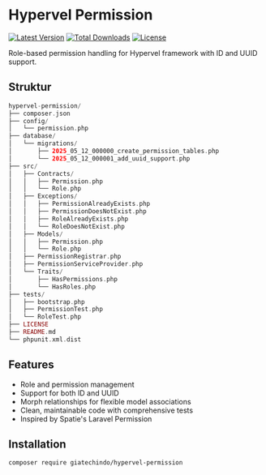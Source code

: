 # Hypervel Permission

[![Latest Version](https://img.shields.io/packagist/v/giatechindo/hypervel-permission.svg?style=flat-square)](https://packagist.org/packages/giatechindo/hypervel-permission)
[![Total Downloads](https://img.shields.io/packagist/dt/giatechindo/hypervel-permission.svg?style-flat-square)](https://packagist.org/packages/giatechindo/hypervel-permission)
[![License](https://img.shields.io/packagist/l/giatechindo/hypervel-permission.svg?style-flat-square)](https://packagist.org/packages/giatechindo/hypervel-permission)

Role-based permission handling for Hypervel framework with ID and UUID support.

## Struktur

```php
hypervel-permission/
├── composer.json
├── config/
│   └── permission.php
├── database/
│   └── migrations/
│       ├── 2025_05_12_000000_create_permission_tables.php
│       └── 2025_05_12_000001_add_uuid_support.php
├── src/
│   ├── Contracts/
│   │   ├── Permission.php
│   │   └── Role.php
│   ├── Exceptions/
│   │   ├── PermissionAlreadyExists.php
│   │   ├── PermissionDoesNotExist.php
│   │   ├── RoleAlreadyExists.php
│   │   └── RoleDoesNotExist.php
│   ├── Models/
│   │   ├── Permission.php
│   │   └── Role.php
│   ├── PermissionRegistrar.php
│   ├── PermissionServiceProvider.php
│   └── Traits/
│       ├── HasPermissions.php
│       └── HasRoles.php
├── tests/
│   ├── bootstrap.php
│   ├── PermissionTest.php
│   └── RoleTest.php
├── LICENSE
├── README.md
└── phpunit.xml.dist

```
## Features

- Role and permission management
- Support for both ID and UUID
- Morph relationships for flexible model associations
- Clean, maintainable code with comprehensive tests
- Inspired by Spatie's Laravel Permission

## Installation

```bash
composer require giatechindo/hypervel-permission
```

